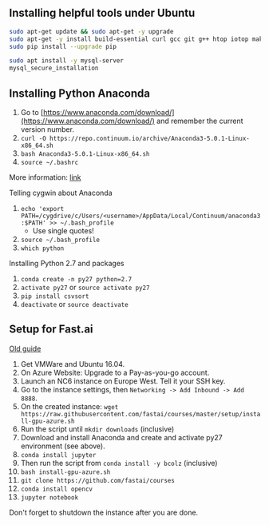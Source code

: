 

## Installing helpful tools under Ubuntu

```bash
sudo apt-get update && sudo apt-get -y upgrade
sudo apt-get -y install build-essential curl gcc git g++ htop iotop make pydf python-pip unzip zip
sudo pip install --upgrade pip
```
```bash
sudo apt install -y mysql-server
mysql_secure_installation
```

## Installing Python Anaconda

1. Go to [https://www.anaconda.com/download/](https://www.anaconda.com/download/) and remember the current version number.
2. `curl -O https://repo.continuum.io/archive/Anaconda3-5.0.1-Linux-x86_64.sh`
3. `bash Anaconda3-5.0.1-Linux-x86_64.sh`
4. `source ~/.bashrc`

More information: [link](https://www.digitalocean.com/community/tutorials/how-to-install-the-anaconda-python-distribution-on-ubuntu-16-04)

Telling cygwin about Anaconda
1. `echo 'export PATH=/cygdrive/c/Users/<username>/AppData/Local/Continuum/anaconda3:$PATH' >> ~/.bash_profile`
    * Use single quotes!
2. `source ~/.bash_profile`
3. `which python`

Installing Python 2.7 and packages
1. `conda create -n py27 python=2.7`
2. `activate py27` or `source activate py27`
3. `pip install csvsort`
4. `deactivate` or `source deactivate`


## Setup for Fast.ai
[Old guide](https://medium.com/@abhikprince/setting-up-an-azure-vm-for-deep-learning-bb76b453272b) 

1. Get VMWare and Ubuntu 16.04.
2. On Azure Website: Upgrade to a Pay-as-you-go account.
3. Launch an NC6 instance on Europe West. Tell it your SSH key.
4. Go to the instance settings, then `Networking -> Add Inbound -> Add 8888`.
5. On the created instance: `wget https://raw.githubusercontent.com/fastai/courses/master/setup/install-gpu-azure.sh`
6. Run the script until `mkdir downloads` (inclusive)
7. Download and install Anaconda and create and activate py27 environment (see above).
8. `conda install jupyter`
9. Then run the script from `conda install -y bcolz` (inclusive)
10. `bash install-gpu-azure.sh`
11. `git clone https://github.com/fastai/courses`
12. `conda install opencv`
13. `jupyter notebook`

Don't forget to shutdown the instance after you are done.

